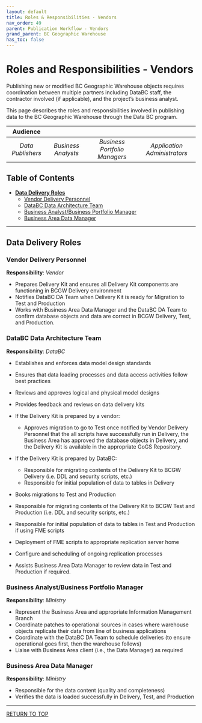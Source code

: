 ```yaml
---
layout: default
title: Roles & Responsibilities - Vendors
nav_order: 49
parent: Publication Workflow - Vendors
grand_parent: BC Geographic Warehouse
has_toc: false
---
```


# Roles and Responsibilities - Vendors

Publishing new or modified BC Geographic Warehouse objects requires coordination between multiple partners including DataBC staff, the contractor involved (if applicable), and the project’s business analyst. 

This page describes the roles and responsibilities involved in publishing data to the BC Geographic Warehouse through the Data BC program.

|**Audience**|  |  |  |
|:---:|:---:|:---:|:---:|
| *Data Publishers* | *Business Analysts* | *Business Portfolio Managers* | *Application Administrators* |

## Table of Contents
+ [**Data Delivery Roles**](#data-delivery-roles)
	+ [Vendor Delivery Personnel](#vendor-delivery-personnel)
	+ [DataBC Data Architecture Team](#databc-data-architecture-team)
	+ [Business Analyst/Business Portfolio Manager](#business-analystbusiness-portfolio-manager)
	+ [Business Area Data Manager](#business-area-data-manager)

---------------------------------------------------------------------

## Data Delivery Roles

### Vendor Delivery Personnel

**Responsibility**: _Vendor_

+ Prepares Delivery Kit and ensures all Delivery Kit components are functioning in BCGW Delivery environment
+ Notifies DataBC DA Team when Delivery Kit is ready for Migration to Test and Production
+ Works with Business Area Data Manager and the DataBC DA Team to confirm database objects and data are correct in BCGW Delivery, Test, and Production.

### DataBC Data Architecture Team

**Responsibility**: _DataBC_

+ Establishes and enforces data model design standards
+ Ensures that data loading processes and data access activities follow best practices
+ Reviews and approves logical and physical model designs
+ Provides feedback and reviews on data delivery kits
+ If the Delivery Kit is prepared by a vendor:
	+ Approves migration to go to Test once notified by Vendor Delivery Personnel that the all scripts have successfully run in Delivery, the Business Area has approved the database objects in Delivery, and the Delivery Kit is available in the appropriate GoGS Repository.
+ If the Delivery Kit is prepared by DataBC:
	+ Responsible for migrating contents of the Delivery Kit to BCGW Delivery (i.e. DDL and security scripts, etc.)
	+ Responsible for initial population of data to tables in Delivery

+ Books migrations to Test and Production
+ Responsible for migrating contents of the Delivery Kit to BCGW Test and Production (i.e. DDL and security scripts, etc.)
+ Responsible for initial population of data to tables in Test and Production if using FME scripts
+ Deployment of FME scripts to appropriate replication server home
+ Configure and scheduling of ongoing replication processes
+ Assists Business Area Data Manager to review data in Test and Production if required.

### Business Analyst/Business Portfolio Manager

**Responsibility**: _Ministry_

+ Represent the Business Area and appropriate Information Management Branch
+ Coordinate patches to operational sources in cases where warehouse objects replicate their data from line of business applications
+ Coordinate with the DataBC DA Team to schedule deliveries (to ensure operational goes first, then the warehouse follows)
+ Liaise with Business Area client (i.e., the Data Manager) as required

### Business Area Data Manager

**Responsibility**: _Ministry_

+ Responsible for the data content (quality and completeness)
+ Verifies the data is loaded successfully in Delivery, Test, and Production


-------------------------------------------------------

[RETURN TO TOP][1] 

[1]: #roles-and-responsibilities---vendors
